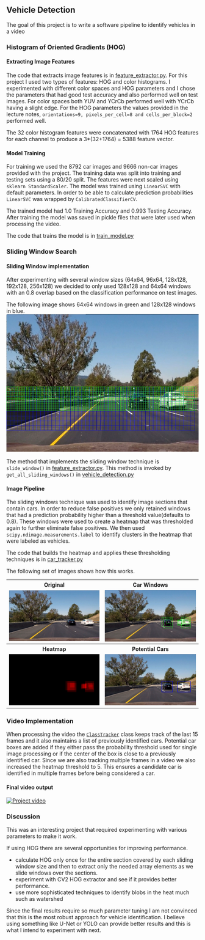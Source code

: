 ## Vehicle Detection

The goal of this project is to write a software pipeline to identify vehicles in a video

### Histogram of Oriented Gradients (HOG)

#### Extracting Image Features

The code that extracts image features is in [feature_extractor.py](./sdc/feature_extractor.py). For this project I used two types of features: HOG and color histograms. I experimented with different color spaces and HOG parameters and I chose the parameters that had good test accuracy and also performed well on test images. For color spaces both YUV and YCrCb performed well with YCrCb having a slight edge. For the HOG parameters the values provided in the lecture notes, `orientations=9, pixels_per_cell=8 and cells_per_block=2` performed well.

The 32 color histogram features were concatenated with 1764 HOG features for each channel to produce a 3*(32+1764) = 5388 feature vector.

#### Model Training

For training we used the 8792 car images and 9666 non-car images provided with the project. The training data was split into training and testing sets using a 80/20 split. The features were next scaled using `sklearn StandardScaler`. The model was trained using `LinearSVC` with default parameters. In order to be able to calculate prediction probabilities `LinearSVC` was wrapped by `CalibratedClassifierCV`.

The trained model had 1.0 Training Accuracy and 0.993 Testing Accuracy. After training the model was saved in pickle files that were later used when processing the video.

The code that trains the model is in [train_model.py](./sdc/train_model.py)

### Sliding Window Search

#### Sliding Window implementation

After experimenting with several window sizes (64x64, 96x64, 128x128, 192x128, 256x128) we decided to only used 128x128 and 64x64 windows with an 0.8 overlap based on the classification performance on test images.

The following image shows 64x64 windows in green and 128x128 windows in blue.
<img src="output_images/sliding_window.jpg" width="640" height="360">

The method that implements the sliding window technique is `slide_window()` in [feature_extractor.py](./sdc/feature_extractor.py). This method is invoked by `get_all_sliding_windows()` in [vehicle_detection.py](./sdc/vehicle_detection.py)

#### Image Pipeline
The sliding windows technique was used to identify image sections that contain cars. In order to reduce false positives we only retained windows that had a prediction probability higher than a threshold value(defaults to 0.8). These windows were used to create a heatmap that was thresholded again to further eliminate false positives. We then used `scipy.ndimage.measurements.label` to identify clusters in the heatmap that were labeled as vehicles.

The code that builds the heatmap and applies these thresholding techniques is in [car_tracker.py](./sdc/car_tracker.py)

The following set of images shows how this works.

<table>
  <tr>
    <th>Original</th>
    <th>Car Windows</th>
  <tr>
  <tr>
   <td><img src="output_images/original.jpg"></td>
   <td><img src="output_images/car_boxes.jpg"></td>
  </tr>
  <tr>
    <th>Heatmap</th>
    <th>Potential Cars</th>
  <tr>
  <tr>
   <td><img src="output_images/heatmap.jpg"></td>
   <td><img src="output_images/potential_cars.jpg"></td>
  </tr>
</table>

### Video Implementation

When processing the video the [`ClassTracker`](./sdc/car_tracker.py) class keeps track of the last 15 frames and it also maintains a list of previously identified cars. Potential car boxes are added if they either pass the probability threshold used for single image processing or if the center of the box is close to a previously identified car. Since we are also tracking multiple frames in a video we also increased the heatmap threshold to 5. This ensures a candidate car is identified in multiple frames before being considered a car.

#### Final video output
[![Project video](https://youtu.be/kZViHcQgGYU)](https://youtu.be/kZViHcQgGYU)

### Discussion
This was an interesting project that required experimenting with various parameters to make it work.

If using HOG there are several opportunities for improving performance.  
- calculate HOG only once for the entire section covered by each sliding window size and then to extract only the needed array elements as we slide windows over the sections.
- experiment with CV2 HOG extractor and see if it provides better performance.
- use more sophisticated techniques to identify blobs in the heat much such as watershed

Since the final results require so much parameter tuning I am not convinced that this is the most robust approach for vehicle identification. I believe using something like U-Net or YOLO can provide better results and this is what I intend to experiment with next.
